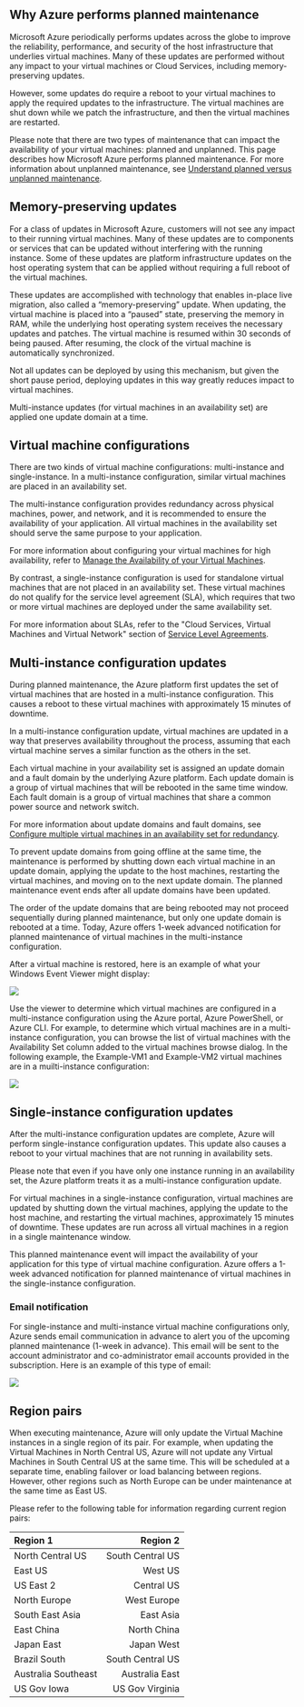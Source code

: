 

## Why Azure performs planned maintenance

Microsoft Azure periodically performs updates across the globe to improve the reliability, performance, and security of the host infrastructure that underlies virtual machines. Many of these updates are performed without any impact to your virtual machines or Cloud Services, including memory-preserving updates.

However, some updates do require a reboot to your virtual machines to apply the required updates to the infrastructure. The virtual machines are shut down while we patch the infrastructure, and then the virtual machines are restarted.

Please note that there are two types of maintenance that can impact the availability of your virtual machines: planned and unplanned. This page describes how Microsoft Azure performs planned maintenance. For more information about unplanned maintenance, see [Understand planned versus unplanned maintenance](virtual-machines-windows-manage-availability.md).

## Memory-preserving updates

For a class of updates in Microsoft Azure, customers will not see any impact to their running virtual machines. Many of these updates are to components or services that can be updated without interfering with the running instance. Some of these updates are platform infrastructure updates on the host operating system that can be applied without requiring a full reboot of the virtual machines.

These updates are accomplished with technology that enables in-place live migration, also called a “memory-preserving” update. When updating, the virtual machine is placed into a “paused” state, preserving the memory in RAM, while the underlying host operating system receives the necessary updates and patches. The virtual machine is resumed within 30 seconds of being paused. After resuming, the clock of the virtual machine is automatically synchronized.

Not all updates can be deployed by using this mechanism, but given the short pause period, deploying updates in this way greatly reduces impact to virtual machines.

Multi-instance updates (for virtual machines in an availability set) are applied one update domain at a time.  

## Virtual machine configurations

There are two kinds of virtual machine configurations: multi-instance and single-instance. In a multi-instance configuration, similar virtual machines are placed in an availability set.

The multi-instance configuration provides redundancy across physical machines, power, and network, and it is recommended to ensure the availability of your application. All virtual machines in the availability set should serve the same purpose to your application.

For more information about configuring your virtual machines for high availability, refer to [Manage the Availability of your Virtual Machines](virtual-machines-windows-manage-availability.md).

By contrast, a single-instance configuration is used for standalone virtual machines that are not placed in an availability set. These virtual machines do not qualify for the service level agreement (SLA), which requires that two or more virtual machines are deployed under the same availability set.

For more information about SLAs, refer to the "Cloud Services, Virtual Machines and Virtual Network" section of [Service Level Agreements](https://azure.microsoft.com/support/legal/sla/).


## Multi-instance configuration updates

During planned maintenance, the Azure platform first updates the set of virtual machines that are hosted in a multi-instance configuration. This causes a reboot to these virtual machines with approximately 15 minutes of downtime.

In a multi-instance configuration update, virtual machines are updated in a way that preserves availability throughout the process, assuming that each virtual machine serves a similar function as the others in the set.

Each virtual machine in your availability set is assigned an update domain and a fault domain by the underlying Azure platform. Each update domain is a group of virtual machines that will be rebooted in the same time window. Each fault domain is a group of virtual machines that share a common power source and network switch.

For more information about update domains and fault domains, see [Configure multiple virtual machines in an availability set for redundancy](virtual-machines-windows-manage-availability.md#configure-multiple-virtual-machines-in-an-availability-set-for-redundancy).

To prevent update domains from going offline at the same time, the maintenance is performed by shutting down each virtual machine in an update domain, applying the update to the host machines, restarting the virtual machines, and moving on to the next update domain. The planned maintenance event ends after all update domains have been updated.

The order of the update domains that are being rebooted may not proceed sequentially during planned maintenance, but only one update domain is rebooted at a time. Today, Azure offers 1-week advanced notification for planned maintenance of virtual machines in the multi-instance configuration.

After a virtual machine is restored, here is an example of what your Windows Event Viewer might display:

<!--Image reference-->
![][image2]

Use the viewer to determine which virtual machines are configured in a multi-instance configuration using the Azure portal, Azure PowerShell, or Azure CLI. For example, to determine which virtual machines are in a multi-instance configuration, you can browse the list of virtual machines with the Availability Set column added to the virtual machines browse dialog. In the following example, the Example-VM1 and Example-VM2 virtual machines are in a muilti-instance configuration:

<!--Image reference-->
![][image4]

## Single-instance configuration updates

After the multi-instance configuration updates are complete, Azure will perform single-instance configuration updates. This update also causes a reboot to your virtual machines that are not running in availability sets.

Please note that even if you have only one instance running in an availability set, the Azure platform treats it as a multi-instance configuration update.

For virtual machines in a single-instance configuration, virtual machines are updated by shutting down the virtual machines, applying the update to the host machine, and restarting the virtual machines, approximately 15 minutes of downtime. These updates are run across all virtual machines in a region in a single maintenance window.

This planned maintenance event will impact the availability of your application for this type of virtual machine configuration. Azure offers a 1-week advanced notification for planned maintenance of virtual machines in the single-instance configuration.

### Email notification

For single-instance and multi-instance virtual machine configurations only, Azure sends email communication in advance to alert you of the upcoming planned maintenance (1-week in advance). This email will be sent to the account administrator and co-administrator email accounts provided in the subscription. Here is an example of this type of email:

<!--Image reference-->
![][image1]

## Region pairs

When executing maintenance, Azure will only update the Virtual Machine instances in a single region of its pair. For example, when updating the Virtual Machines in North Central US, Azure will not update any Virtual Machines in South Central US at the same time. This will be scheduled at a separate time, enabling failover or load balancing between regions. However, other regions such as North Europe can be under maintenance at the same time as East US.

Please refer to the following table for information regarding current region pairs:

Region 1 | Region 2
:----- | ------:
North Central US | South Central US
East US | West US
US East 2 | Central US
North Europe | West Europe
South East Asia | East Asia
East China | North China
Japan East | Japan West
Brazil South | South Central US
Australia Southeast | Australia East
US Gov Iowa | US Gov Virginia

<!--Anchors-->
[image1]: ./media/virtual-machines-common-planned-maintenance/vmplanned1.png
[image2]: ./media/virtual-machines-common-planned-maintenance/EventViewerPostReboot.png
[image3]: ./media/virtual-machines-planned-maintenance/RegionPairs.PNG
[image4]: ./media/virtual-machines-common-planned-maintenance/AvailabilitySetExample.png


<!--Link references-->
[Virtual Machines Manage Availability]: virtual-machines-windows-hero-tutorial.md

[Understand planned versus unplanned maintenance]: virtual-machines-windows-manage-availability.md#Understand-planned-versus-unplanned-maintenance/

